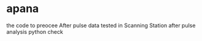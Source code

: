 # apana
the code to preocee After pulse data tested in Scanning Station
after pulse analysis
python check
